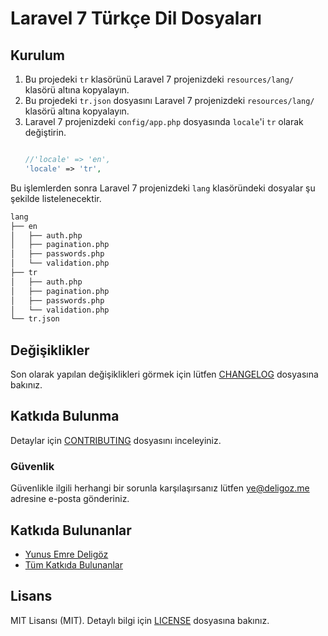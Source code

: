 # Laravel 7 Türkçe Dil Dosyaları

## Kurulum

 1. Bu projedeki `tr` klasörünü Laravel 7 projenizdeki `resources/lang/` klasörü altına kopyalayın.
 2. Bu projedeki `tr.json` dosyasını Laravel 7 projenizdeki `resources/lang/` klasörü altına kopyalayın.
 3. Laravel 7 projenizdeki `config/app.php` dosyasında `locale`'i `tr` olarak değiştirin.
    ```php
    
    //'locale' => 'en',
    'locale' => 'tr',
    
    ```
Bu işlemlerden sonra Laravel 7 projenizdeki `lang` klasöründeki dosyalar şu şekilde listelenecektir. 

```sh
lang
├── en
│   ├── auth.php
│   ├── pagination.php
│   ├── passwords.php
│   └── validation.php
├── tr
│   ├── auth.php
│   ├── pagination.php
│   ├── passwords.php
│   └── validation.php
└── tr.json
```
    
## Değişiklikler

Son olarak yapılan değişiklikleri görmek için lütfen [CHANGELOG](CHANGELOG.md) dosyasına bakınız.

## Katkıda Bulunma

Detaylar için [CONTRIBUTING](CONTRIBUTING.md) dosyasını inceleyiniz.

### Güvenlik

Güvenlikle ilgili herhangi bir sorunla karşılaşırsanız lütfen ye@deligoz.me adresine e-posta gönderiniz.

## Katkıda Bulunanlar

- [Yunus Emre Deligöz](https://github.com/deligoez)
- [Tüm Katkıda Bulunanlar](../../contributors)

## Lisans

MIT Lisansı (MIT). Detaylı bilgi için [LICENSE](LICENSE.md) dosyasına bakınız.
